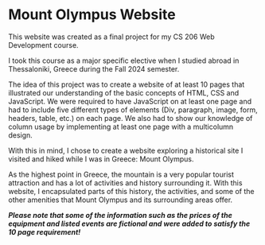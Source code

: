 # Mount Olympus Website

This website was created as a final project for my CS 206 Web Development course.

I took this course as a major specific elective when I studied abroad in Thessaloniki, Greece during the Fall 2024 semester.

The idea of this project was to create a website of at least 10 pages that illustrated our understanding of the basic concepts of 
HTML, CSS and JavaScript. We were required to have JavaScript on at least one page and had to include five different types of elements
(Div, paragraph, image, form, headers, table, etc.) on each page. We also had to show our knowledge of column usage by implementing at least
one page with a multicolumn design. 

With this in mind, I chose to create a website exploring a historical site I visited and hiked while I was in Greece: Mount Olympus. 

As the highest point in Greece, the mountain is a very popular tourist attraction and has a lot of activities and history surrounding it. 
With this website, I encapsulated parts of this history, the activities, and some of the other amenities that Mount Olympus and its 
surrounding areas offer. 

***Please note that some of the information such as the prices of the equipment and listed events are fictional and were added to satisfy the 
10 page requirement!***